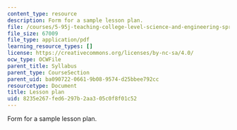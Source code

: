 ```yaml
---
content_type: resource
description: Form for a sample lesson plan.
file: /courses/5-95j-teaching-college-level-science-and-engineering-spring-2009/8235e267fed6297b2aa305c0f8f01c52_MIT5_95js09_res01.pdf
file_size: 67009
file_type: application/pdf
learning_resource_types: []
license: https://creativecommons.org/licenses/by-nc-sa/4.0/
ocw_type: OCWFile
parent_title: Syllabus
parent_type: CourseSection
parent_uid: ba090722-0661-9b08-9574-d25bbee792cc
resourcetype: Document
title: Lesson plan
uid: 8235e267-fed6-297b-2aa3-05c0f8f01c52
---
```

Form for a sample lesson plan.